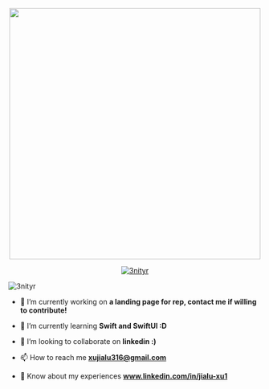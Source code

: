 <p align="center">
  <img src="https://github.com/3nityR/3nityR/assets/101682270/9b6d3f5d-9e77-4095-a488-5528567e9cb6" width="500">
</p>
<p align="center"> <a href="https://github.com/ryo-ma/github-profile-trophy"><img src="https://github-profile-trophy.vercel.app/?username=3nityr&margin-w=15" alt="3nityr" /></a> </p>

<p align="left"> <img src="https://komarev.com/ghpvc/?username=3nityr&label=Profile%20views&color=0e75b6&style=flat" alt="3nityr" /> </p>

- 🔭 I’m currently working on **a landing page for rep, contact me if willing to contribute!**

- 🌱 I’m currently learning **Swift and SwiftUI :D**

- 👯 I’m looking to collaborate on **linkedin :)**

- 📫 How to reach me **xujialu316@gmail.com**

- 📄 Know about my experiences **www.linkedin.com/in/jialu-xu1**
